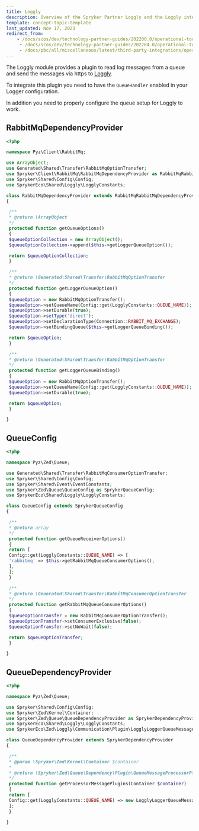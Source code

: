 ```yaml
---
title: Loggly
description: Overview of the Spryker Partner Loggly and the Loggly integration in to your Spryker Cloud Commerce OS projects.
template: concept-topic-template
last_updated: Nov 17, 2023
redirect_from:
    - /docs/scos/dev/technology-partner-guides/202200.0/operational-tools-monitoring-legal-etc/loggly/loggly.html
     - /docs/scos/dev/technology-partner-guides/202204.0/operational-tools-monitoring-legal-etc/loggly/loggly.html
     - /docs/pbc/all/miscellaneous/latest/third-party-integrations/operational-tools-monitoring-legal/loggly/loggly.html
---
```


The Loggly module provides a plugin to read log messages from a queue and send the messages via https to [Loggly](https://www.loggly.com/).

To integrate this plugin you need to have the `QueueHandler` enabled in your Logger configuration. <!-- as described [here](/docs/dg/dev/backend-development/data-manipulation/data-ingestion/spryker-link-middleware.html).-->

In addition you need to properly configure the queue setup for Loggly to work.

## RabbitMqDependencyProvider

```php
<?php

namespace Pyz\Client\RabbitMq;

use ArrayObject;
use Generated\Shared\Transfer\RabbitMqOptionTransfer;
use Spryker\Client\RabbitMq\RabbitMqDependencyProvider as RabbitMqRabbitMqDependencyProvider;
use Spryker\Shared\Config\Config;
use SprykerEco\Shared\Loggly\LogglyConstants;

class RabbitMqDependencyProvider extends RabbitMqRabbitMqDependencyProvider
{

 /**
 * @return \ArrayObject
 */
 protected function getQueueOptions()
 {
 $queueOptionCollection = new ArrayObject();
 $queueOptionCollection->append($this->getLoggerQueueOption());

 return $queueOptionCollection;
 }

 /**
 * @return \Generated\Shared\Transfer\RabbitMqOptionTransfer
 */
 protected function getLoggerQueueOption()
 {
 $queueOption = new RabbitMqOptionTransfer();
 $queueOption->setQueueName(Config::get(LogglyConstants::QUEUE_NAME));
 $queueOption->setDurable(true);
 $queueOption->setType('direct');
 $queueOption->setDeclarationType(Connection::RABBIT_MQ_EXCHANGE);
 $queueOption->setBindingQueue($this->getLoggerQueueBinding());

 return $queueOption;
 }

 /**
 * @return \Generated\Shared\Transfer\RabbitMqOptionTransfer
 */
 protected function getLoggerQueueBinding()
 {
 $queueOption = new RabbitMqOptionTransfer();
 $queueOption->setQueueName(Config::get(LogglyConstants::QUEUE_NAME));
 $queueOption->setDurable(true);

 return $queueOption;
 }

}
```

## QueueConfig

```php
<?php

namespace Pyz\Zed\Queue;

use Generated\Shared\Transfer\RabbitMqConsumerOptionTransfer;
use Spryker\Shared\Config\Config;
use Spryker\Shared\Event\EventConstants;
use Spryker\Zed\Queue\QueueConfig as SprykerQueueConfig;
use SprykerEco\Shared\Loggly\LogglyConstants;

class QueueConfig extends SprykerQueueConfig
{

 /**
 * @return array
 */
 protected function getQueueReceiverOptions()
 {
 return [
 Config::get(LogglyConstants::QUEUE_NAME) => [
 'rabbitmq' => $this->getRabbitMqQueueConsumerOptions(),
 ],
 ];
 }

 /**
 * @return \Generated\Shared\Transfer\RabbitMqConsumerOptionTransfer
 */
 protected function getRabbitMqQueueConsumerOptions()
 {
 $queueOptionTransfer = new RabbitMqConsumerOptionTransfer();
 $queueOptionTransfer->setConsumerExclusive(false);
 $queueOptionTransfer->setNoWait(false);

 return $queueOptionTransfer;
 }

}
```

## QueueDependencyProvider

```php
<?php

namespace Pyz\Zed\Queue;

use Spryker\Shared\Config\Config;
use Spryker\Zed\Kernel\Container;
use Spryker\Zed\Queue\QueueDependencyProvider as SprykerDependencyProvider;
use SprykerEco\Shared\Loggly\LogglyConstants;
use SprykerEco\Zed\Loggly\Communication\Plugin\LogglyLoggerQueueMessageProcessorPlugin;

class QueueDependencyProvider extends SprykerDependencyProvider
{

 /**
 * @param \Spryker\Zed\Kernel\Container $container
 *
 * @return \Spryker\Zed\Queue\Dependency\Plugin\QueueMessageProcessorPluginInterface[]
 */
 protected function getProcessorMessagePlugins(Container $container)
 {
 return [
 Config::get(LogglyConstants::QUEUE_NAME) => new LogglyLoggerQueueMessageProcessorPlugin(),
 ];
 }

}
```
